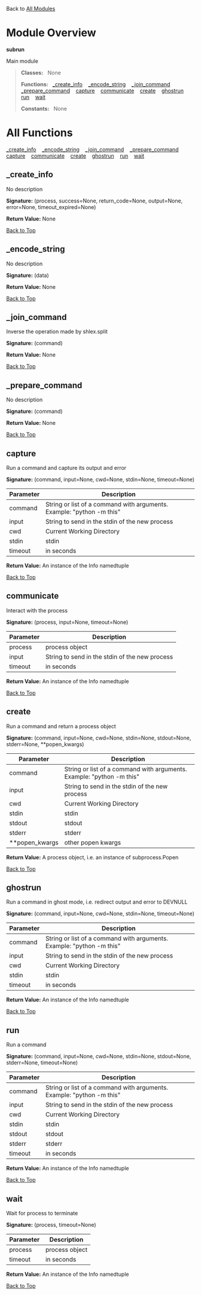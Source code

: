 Back to [All Modules](https://github.com/pyrustic/subrun/blob/master/docs/modules/README.md#readme)

# Module Overview

**subrun**
 
Main module

> **Classes:** &nbsp; None
>
> **Functions:** &nbsp; [\_create\_info](#_create_info) &nbsp;&nbsp; [\_encode\_string](#_encode_string) &nbsp;&nbsp; [\_join\_command](#_join_command) &nbsp;&nbsp; [\_prepare\_command](#_prepare_command) &nbsp;&nbsp; [capture](#capture) &nbsp;&nbsp; [communicate](#communicate) &nbsp;&nbsp; [create](#create) &nbsp;&nbsp; [ghostrun](#ghostrun) &nbsp;&nbsp; [run](#run) &nbsp;&nbsp; [wait](#wait)
>
> **Constants:** &nbsp; None

# All Functions
[\_create\_info](#_create_info) &nbsp;&nbsp; [\_encode\_string](#_encode_string) &nbsp;&nbsp; [\_join\_command](#_join_command) &nbsp;&nbsp; [\_prepare\_command](#_prepare_command) &nbsp;&nbsp; [capture](#capture) &nbsp;&nbsp; [communicate](#communicate) &nbsp;&nbsp; [create](#create) &nbsp;&nbsp; [ghostrun](#ghostrun) &nbsp;&nbsp; [run](#run) &nbsp;&nbsp; [wait](#wait)

## \_create\_info
No description



**Signature:** (process, success=None, return\_code=None, output=None, error=None, timeout\_expired=None)





**Return Value:** None

[Back to Top](#module-overview)


## \_encode\_string
No description



**Signature:** (data)





**Return Value:** None

[Back to Top](#module-overview)


## \_join\_command
Inverse the operation made by shlex.split 



**Signature:** (command)





**Return Value:** None

[Back to Top](#module-overview)


## \_prepare\_command
No description



**Signature:** (command)





**Return Value:** None

[Back to Top](#module-overview)


## capture
Run a command and capture its output and error




**Signature:** (command, input=None, cwd=None, stdin=None, timeout=None)

|Parameter|Description|
|---|---|
|command|String or list of a command with arguments. Example: "python -m this"|
|input|String to send in the stdin of the new process|
|cwd|Current Working Directory|
|stdin|stdin|
|timeout|in seconds |





**Return Value:** An instance of the Info namedtuple

[Back to Top](#module-overview)


## communicate
Interact with the process




**Signature:** (process, input=None, timeout=None)

|Parameter|Description|
|---|---|
|process|process object|
|input|String to send in the stdin of the new process|
|timeout|in seconds |





**Return Value:** An instance of the Info namedtuple

[Back to Top](#module-overview)


## create
Run a command and return a process object




**Signature:** (command, input=None, cwd=None, stdin=None, stdout=None, stderr=None, \*\*popen\_kwargs)

|Parameter|Description|
|---|---|
|command|String or list of a command with arguments. Example: "python -m this"|
|input|String to send in the stdin of the new process|
|cwd|Current Working Directory|
|stdin|stdin|
|stdout|stdout|
|stderr|stderr|
|\*\*popen\_kwargs|other popen kwargs |





**Return Value:** A process object, i.e. an instance of subprocess.Popen

[Back to Top](#module-overview)


## ghostrun
Run a command in ghost mode, i.e. redirect output and error to DEVNULL




**Signature:** (command, input=None, cwd=None, stdin=None, timeout=None)

|Parameter|Description|
|---|---|
|command|String or list of a command with arguments. Example: "python -m this"|
|input|String to send in the stdin of the new process|
|cwd|Current Working Directory|
|stdin|stdin|
|timeout|in seconds |





**Return Value:** An instance of the Info namedtuple

[Back to Top](#module-overview)


## run
Run a command




**Signature:** (command, input=None, cwd=None, stdin=None, stdout=None, stderr=None, timeout=None)

|Parameter|Description|
|---|---|
|command|String or list of a command with arguments. Example: "python -m this"|
|input|String to send in the stdin of the new process|
|cwd|Current Working Directory|
|stdin|stdin|
|stdout|stdout|
|stderr|stderr|
|timeout|in seconds |





**Return Value:** An instance of the Info namedtuple

[Back to Top](#module-overview)


## wait
Wait for process to terminate




**Signature:** (process, timeout=None)

|Parameter|Description|
|---|---|
|process|process object|
|timeout|in seconds |





**Return Value:** An instance of the Info namedtuple

[Back to Top](#module-overview)


